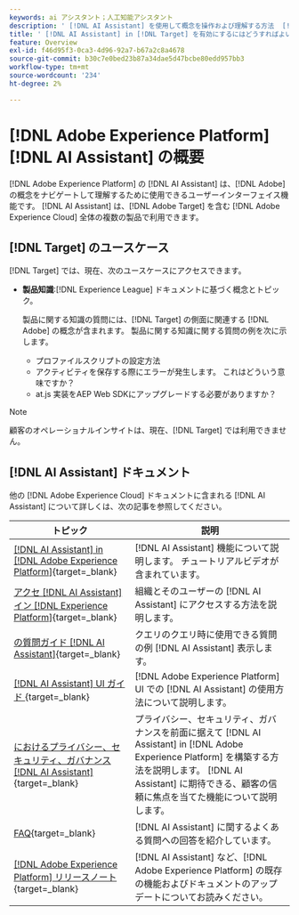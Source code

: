 ```yaml
---
keywords: ai アシスタント；人工知能アシスタント
description: ' [!DNL AI Assistant] を使用して概念を操作および理解する方法  [!DNL Target]  説明します。'
title: ' [!DNL AI Assistant] in [!DNL Target] を有効にするにはどうすればよいですか？'
feature: Overview
exl-id: f46d95f3-0ca3-4d96-92a7-b67a2c8a4678
source-git-commit: b30c7e0bed23b87a34dae5d47bcbe80edd957bb3
workflow-type: tm+mt
source-wordcount: '234'
ht-degree: 2%

---
```


# [!DNL Adobe Experience Platform] [!DNL AI Assistant] の概要

[!DNL Adobe Experience Platform] の [!DNL AI Assistant] は、[!DNL Adobe] の概念をナビゲートして理解するために使用できるユーザーインターフェイス機能です。 [!DNL AI Assistant] は、[!DNL Adobe Target] を含む [!DNL Adobe Experience Cloud] 全体の複数の製品で利用できます。

## [!DNL Target] のユースケース

[!DNL Target] では、現在、次のユースケースにアクセスできます。

* **製品知識**:[!DNL Experience League] ドキュメントに基づく概念とトピック。

  製品に関する知識の質問には、[!DNL Target] の側面に関連する [!DNL Adobe] の概念が含まれます。 製品に関する知識に関する質問の例を次に示します。

   * プロファイルスクリプトの設定方法
   * アクティビティを保存する際にエラーが発生します。 これはどういう意味ですか？
   * at.js 実装をAEP Web SDKにアップグレードする必要がありますか？

>[!NOTE]
>
>顧客のオペレーショナルインサイトは、現在、[!DNL Target] では利用できません。

## [!DNL AI Assistant] ドキュメント

他の [!DNL Adobe Experience Cloud] ドキュメントに含まれる [!DNL AI Assistant] について詳しくは、次の記事を参照してください。

| トピック | 説明 |
| --- | --- |
| [[!DNL AI Assistant] in [!DNL Adobe Experience Platform]](https://experienceleague.adobe.com/ja/docs/experience-platform/ai-assistant/home){target=_blank} | [!DNL AI Assistant] 機能について説明します。 チュートリアルビデオが含まれています。 |
| [ アクセ  [!DNL AI Assistant]  イン  [!DNL Experience Platform]](https://experienceleague.adobe.com/ja/docs/experience-platform/ai-assistant/access){target=_blank} | 組織とそのユーザーの [!DNL AI Assistant] にアクセスする方法を説明します。 |
| [ の質問ガイド  [!DNL AI Assistant]](https://experienceleague.adobe.com/ja/docs/experience-platform/ai-assistant/questions){target=_blank} | クエリのクエリ時に使用できる質問の例 [!DNL AI Assistant] 表示します。 |
| [[!DNL AI Assistant] UI ガイド ](https://experienceleague.adobe.com/ja/docs/experience-platform/ai-assistant/ui-guide){target=_blank} | [!DNL Adobe Experience Platform] UI での [!DNL AI Assistant] の使用方法について説明します。 |
| [ におけるプライバシー、セキュリティ、ガバナンス  [!DNL AI Assistant]](https://experienceleague.adobe.com/ja/docs/experience-platform/ai-assistant/privacy){target=_blank} | プライバシー、セキュリティ、ガバナンスを前面に据えて [!DNL AI Assistant] in [!DNL Adobe Experience Platform] を構築する方法を説明します。 [!DNL AI Assistant] に期待できる、顧客の信頼に焦点を当てた機能について説明します。 |
| [FAQ](https://experienceleague.adobe.com/ja/docs/experience-platform/ai-assistant/faq){target=_blank} | [!DNL AI Assistant] に関するよくある質問への回答を紹介しています。 |
| [[!DNL Adobe Experience Platform]  リリースノート ](https://experienceleague.adobe.com/ja/docs/experience-platform/release-notes/latest){target=_blank} | [!DNL AI Assistant] など、[!DNL Adobe Experience Platform] の既存の機能およびドキュメントのアップデートについてお読みください。 |